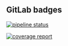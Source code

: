 ## GitLab badges

[![pipeline status](https://gitlab.com/gruppi-preparazione/gruppi-preparazione/badges/master/pipeline.svg)](https://gitlab.com/gruppi-preparazione/gruppi-preparazione/commits/master)

[![coverage report](https://gitlab.com/gruppi-preparazione/gruppi-preparazione/badges/master/coverage.svg)](https://gitlab.com/gruppi-preparazione/gruppi-preparazione/commits/master)
